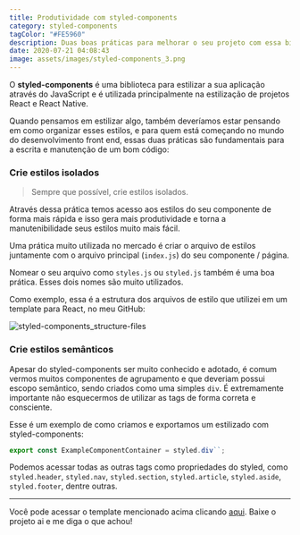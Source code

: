 ```yaml
---
title: Produtividade com styled-components
category: styled-components
tagColor: "#FE5960"
description: Duas boas práticas para melhorar o seu projeto com essa biblioteca fenomenal
date: 2020-07-21 04:08:43
image: assets/images/styled-components_3.png
---
```

O **styled-components** é uma biblioteca para estilizar a sua aplicação através do JavaScript e é utilizada principalmente na estilização de projetos React e React Native.

Quando pensamos em estilizar algo, também deveríamos estar pensando em como organizar esses estilos, e para quem está começando no mundo do desenvolvimento front end, essas duas práticas são fundamentais para a escrita e manutenção de um bom código:

### Crie estilos isolados

> Sempre que possível, crie estilos isolados.

Através dessa prática temos acesso aos estilos do seu componente de forma mais rápida e isso gera mais produtividade e torna a manutenibilidade seus estilos muito mais fácil.

Uma prática muito utilizada no mercado é criar o arquivo de estilos juntamente com o arquivo principal (`index.js`) do seu componente / página.

Nomear o seu arquivo como `styles.js` ou `styled.js` também é uma boa prática. Esses dois nomes são muito utilizados.

Como exemplo, essa é a estrutura dos arquivos de estilo que utilizei em um template para React, no meu GitHub:

![styled-components_structure-files](assets/images/styled-components_3.png "estrutura de arquivos usando styled-components")

### Crie estilos semânticos

Apesar do styled-components ser muito conhecido e adotado, é comum vermos muitos componentes de agrupamento e que deveriam possui escopo semântico, sendo criados como uma simples `div`. É extremamente importante não esquecermos de utilizar as tags de forma correta  e consciente.

Esse é um exemplo de como criamos e exportamos um estilizado com styled-components:

```jsx
export const ExampleComponentContainer = styled.div``;
```

Podemos acessar todas as outras tags como propriedades do styled, como `styled.header`, `styled.nav`, `styled.section`, `styled.article`, `styled.aside`, `styled.footer`, dentre outras.

---

Você pode acessar o template mencionado acima clicando [aqui](https://github.com/coderamos/template-reactjs). Baixe o projeto ai e me diga o que achou!